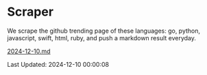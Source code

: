 # Scraper

We scrape the github trending page of these languages: go, python, javascript, swift, html, ruby, and push a markdown result everyday.

[2024-12-10.md](https://github.com/henson/Scraper/blob/master/2024-12-10.md)

Last Updated: 2024-12-10 00:00:08